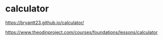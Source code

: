 # calculator
https://bryantt23.github.io/calculator/

https://www.theodinproject.com/courses/foundations/lessons/calculator

